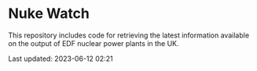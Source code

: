 # Nuke Watch

This repository includes code for retrieving the latest information available on the output of EDF nuclear power plants in the UK.

Last updated: 2023-06-12 02:21